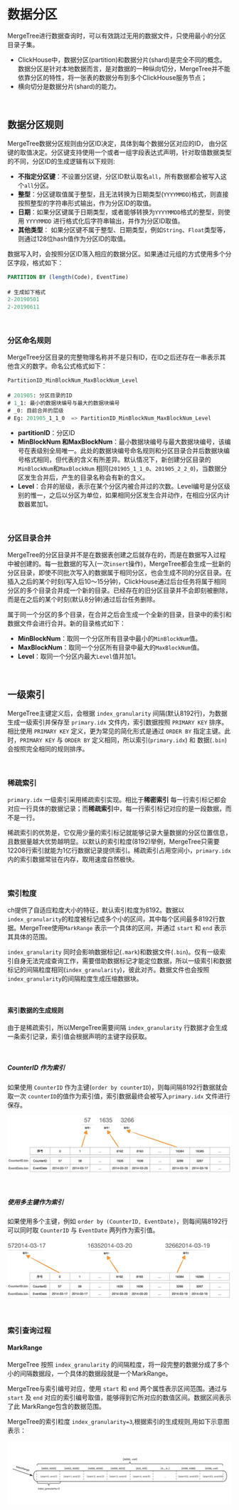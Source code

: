 # 数据分区

MergeTree进行数据查询时，可以有效跳过无用的数据文件，只使用最小的分区目录子集。

* ClickHouse中，数据分区(partition)和数据分片(shard)是完全不同的概念。数据分区是针对本地数据而言，是对数据的一种纵向切分，MergeTree并不能依靠分区的特性，将一张表的数据分布到多个ClickHouse服务节点；
* 横向切分是数据分片(shard)的能力。

&nbsp;

## 数据分区规则

MergeTree数据分区规则由分区ID决定，具体到每个数据分区对应的ID， 由分区键的取值决定。分区键支持使用一个或者一组字段表达式声明，针对取值数据类型的不同，分区ID的生成逻辑有以下规则:

* **不指定分区键**：不设置分区键，分区ID默认取名`all`，所有数据都会被写入这个`all`分区。
* **整型**：分区键取值属于整型，且无法转换为日期类型(`YYYYMMDD`)格式，则直接按照整型的字符串形式输出，作为分区ID的取值。
* **日期**：如果分区键属于日期类型，或者能够转换为`YYYYMMDD`格式的整型，则使用 `YYYYMMDD` 进行格式化后字符串输出，并作为分区ID取值。
* **其他类型**： 如果分区键不属于整型、日期类型，例如`String`、`Float`类型等，则通过128位hash值作为分区ID的取值。

数据写入时，会按照分区ID落入相应的数据分区。如果通过元组的方式使用多个分区字段，格式如下：

```SQL
PARTITION BY (length(Code), EventTime)

# 生成如下格式
2-20190501
2-20190611
```

&nbsp;

### 分区命名规则

MergeTree分区目录的完整物理名称并不是只有ID，在ID之后还存在一串表示其他含义的数字。命名公式格式如下：

```SQL
PartitionID_MinBlockNum_MaxBlockNum_Level

# 201905: 分区目录的ID
# 1_1: 最小的数据块编号与最大的数据块编号
# _0: 目前合并的层级
# Eg: 201905_1_1_0  => PartitionID_MinBlockNum_MaxBlockNum_Level
```

* **partitionID**：分区ID
* **MinBlockNum 和MaxBlockNum**：最小数据块编号与最大数据块编号，该编号在表级别全局唯一。此处的数据块编号命名规则和分区目录合并后数据块编号格式相同，但代表的含义有所差异。默认情况下，新创建分区目录的 `MinBlockNum`和`MaxBlockNum` 相同(`201905_1_1_0`、`201905_2_2_0`)，当数据分区发生合并后，产生的目录名称会有新的含义。
* **Level**：合并的层级，表示在某个分区内被合并过的次数。Level编号是分区级别的惟一，之后以分区为单位，如果相同分区发生合并动作，在相应分区内计数器累加1。

&nbsp;

### 分区目录合并

MergeTree的分区目录并不是在数据表创建之后就存在的，而是在数据写入过程中被创建的。每一批数据的写入(一次`insert`操作)，MergeTree都会生成一批新的分区目录，即使不同批次写入的数据属于相同分区，也会生成不同的分区目录。在插入之后的某个时刻(写入后10～15分钟)，ClickHouse通过后台任务将属于相同分区的多个目录合并成一个新的目录。已经存在的旧分区目录并不会即刻被删除，而是在之后的某个时刻(默认8分钟)通过后台任务删除。

属于同一个分区的多个目录，在合并之后会生成一个全新的目录，目录中的索引和数据文件会进行合并。新的目录格式如下：

* **MinBlockNum**：取同一个分区所有目录中最小的`MinBlockNum`值。
* **MaxBlockNum**：取同一个分区所有目录中最大的`MaxBlockNum`值。
* **Level**：取同一个分区内最大`Level`值并加1。

&nbsp;

## 一级索引

MergeTree主键定义后，会根据 `index_granularity` 间隔(默认8192行)，为数据生成一级索引并保存至 `primary.idx` 文件内，索引数据按照 `PRIMARY KEY` 排序。相比使用 `PRIMARY KEY` 定义，更为常见的简化形式是通过 `ORDER BY` 指定主键。此时，`PRIMARY KEY` 与 `ORDER BY` 定义相同，所以索引(`primary.idx`) 和 数据(`.bin`)会按照完全相同的规则排序。

&nbsp;

### 稀疏索引

`primary.idx` 一级索引采用稀疏索引实现。相比于**稀密索引** 每一行索引标记都会对应一行具体的数据记录；而**稀疏索引**中，每一行索引标记对应的是一段数据，而不是一行。

稀疏索引的优势是，它仅用少量的索引标记就能够记录大量数据的分区位置信息，且数据量越大优势越明显。以默认的索引粒度(8192)举例，MergeTree只需要12208行索引就能为1亿行数据记录提供索引。稀疏索引占用空间小，`primary.idx` 内的索引数据常驻在内存，取用速度自然极快。

&nbsp;

### 索引粒度

ch提供了自适应粒度大小的特征，默认索引粒度为8192。数据以 `index_granularity`的粒度被标记成多个小的区间，其中每个区间最多8192行数据。MergeTree使用`MarkRange` 表示一个具体的区间，并通过 `start` 和 `end` 表示其具体的范围。

`index_granularity` 同时会影响数据标记(`.mark`)和数据文件(`.bin`)。仅有一级索引自身无法完成查询工作，需要借助数据标记才能定位数据，所以一级索引和数据标记的间隔粒度相同(`index_granularity`)，彼此对齐。数据文件也会按照 `index_granularity`的间隔粒度生成压缩数据块。

&nbsp;

#### 索引数据的生成规则

由于是稀疏索引，所以MergeTree需要间隔 `index_granularity` 行数据才会生成一条索引记录，索引值会根据声明的主键字段获取。

&nbsp;

##### CounterID 作为索引

如果使用 `CounterID` 作为主键(`order by counterID`)，则每间隔8192行数据就会取一次 `counterID`的值作为索引值，索引数据最终会被写入`primary.idx` 文件进行保存。

![counter_id](./counter_id.jpg)

&nbsp;

##### 使用多主键作为索引

如果使用多个主键，例如 `order by (CounterID, EventDate)`，则每间隔8192行可以同时取 `CounterID` 与 `EventDate` 两列作为索引值。

![counterID_eventDate](./counterid_eventdate.jpg)

&nbsp;

### 索引查询过程

#### MarkRange

MergeTree 按照 `index_granularity` 的间隔粒度，将一段完整的数据分成了多个小的间隔数据段，一个具体的数据段就是一个MarkRange。

MergeTree与索引编号对应，使用 `start` 和 `end` 两个属性表示区间范围。通过与 `start` 及 `end` 对应的索引编号取值，能够得到它所对应的数值区间。数据区间表示了此 MarkRange包含的数据范围。

MergeTree的索引粒度 `index_granularity=3`,根据索引的生成规则,用如下示意图表示：

![markRange](./markRange.png)
